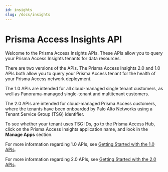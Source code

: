 ```yaml
---
id: insights
slug: /docs/insights
---
```


# Prisma Access Insights API

Welcome to the Prisma Access Insights APIs. These APIs allow you to query your Prisma Access
Insights tenants for data resources. 

There are two versions of the APIs. The Prisma Access Insights 2.0 and 1.0 APIs both allow you to
query your Prisma Access tenant for the health of your Prisma Access network deployment. 

The 1.0 APIs are intended for all cloud-managed single tenant customers, as well as Panorama-managed
single-tenant and multitenant customers. 

The 2.0 APIs are intended for cloud-managed Prisma Access customers, where the tenants have been
onboarded by Palo Alto Networks using a Tenant Service Group (TSG) identifier.

To see whether your tenant uses TSG IDs, go to the Prisma Access Hub, click on the Prisma Access
Insights application name, and look in the **Manage Apps** section.

For more information regarding 1.0 APIs, see [Getting Started with the 1.0 APIs](/sase/docs/insights/getting_started-10). 

For more information regarding 2.0 APIs, see [Getting Started with the 2.0 APIs](/sase/docs/insights/getting_started-20). 


